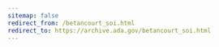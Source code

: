 ```yaml
---
sitemap: false 
redirect_from: /betancourt_soi.html 
redirect_to: https://archive.ada.gov/betancourt_soi.html 
---
```

